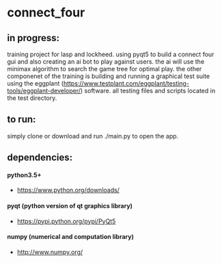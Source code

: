 # connect_four

## in progress:
training project for lasp and lockheed. using pyqt5 to build a connect four gui and also creating an ai bot to play against users. the ai will use the minimax algorithm to search the game tree for optimal play. the other componenet of the training is building and running a graphical test suite using the eggplant (https://www.testplant.com/eggplant/testing-tools/eggplant-developer/) software. all testing files and scripts located in the test directory.

## to run:
simply clone or download and run ./main.py to open the app. 

## dependencies:
#### python3.5+
- https://www.python.org/downloads/

#### pyqt (python version of qt graphics library)
- https://pypi.python.org/pypi/PyQt5

#### numpy (numerical and computation library)
- http://www.numpy.org/

